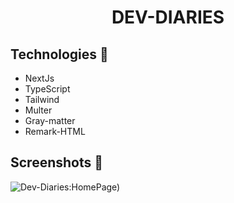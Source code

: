 <h1 align="center"> DEV-DIARIES </h1>

## Technologies 🔧

- NextJs
- TypeScript
- Tailwind
- Multer
- Gray-matter
- Remark-HTML

## Screenshots 📸
![Dev-Diaries:HomePage)](https://i.imgur.com/a0RVxPA.png)
